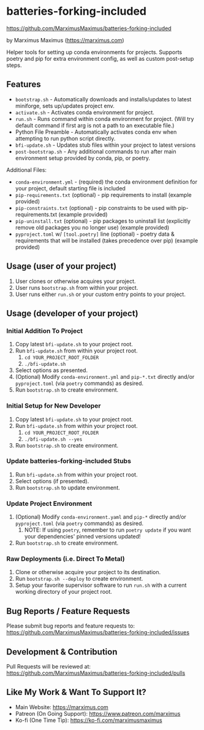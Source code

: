 # batteries-forking-included

<https://github.com/MarximusMaximus/batteries-forking-included>

by Marximus Maximus (<https://marximus.com>)

Helper tools for setting up conda environments for projects. Supports poetry and pip for extra environment config, as well as custom post-setup steps.

## Features

- `bootstrap.sh` - Automatically downloads and installs/updates to latest miniforge, sets up/updates project env.
- `activate.sh` - Activates conda environment for project.
- `run.sh` - Runs command within conda environment for project. (Will try default command if first arg is not a path to an executable file.)
- Python File Preamble - Automatically activates conda env when attempting to run python script directly.
- `bfi-update.sh` - Updates stub files within your project to latest versions
- `post-bootstrap.sh` - Any additional commands to run after main environment setup provided by conda, pip, or poetry.

Additional Files:

- `conda-environment.yml` - (required) the conda environment definition for your project, default starting file is included
- `pip-requirements.txt` (optional) - pip requirements to install (example provided)
- `pip-constraints.txt` (optional) - pip constraints to be used with pip-requirements.txt (example provided)
- `pip-uninstall.txt` (optional) - pip packages to uninstall list (explicitly remove old packages you no longer use) (example provided)
- `pyproject.toml` w/ `[tool.poetry]` line (optional) - poetry data & requirements that will be installed (takes precedence over pip) (example provided)

## Usage (user of your project)

1. User clones or otherwise acquires your project.
2. User runs `bootstrap.sh` from within your project.
3. User runs either `run.sh` or your custom entry points to your project.

## Usage (developer of your project)

### Initial Addition To Project

1. Copy latest `bfi-update.sh` to your project root.
2. Run `bfi-update.sh` from within your project root.
   1. `cd YOUR_PROJECT_ROOT_FOLDER`
   2. `./bfi-update.sh`
3. Select options as presented.
4. (Optional) Modify `conda-environment.yml` and `pip-*.txt` directly and/or `pyproject.toml` (via `poetry` commands) as desired.
5. Run `bootstrap.sh` to create environment.

### Initial Setup for New Developer

1. Copy latest `bfi-update.sh` to your project root.
2. Run `bfi-update.sh` from within your project root.
   1. `cd YOUR_PROJECT_ROOT_FOLDER`
   2. `./bfi-update.sh --yes`
3. Run `bootstrap.sh` to create environment.

### Update batteries-forking-included Stubs

1. Run `bfi-update.sh` from within your project root.
2. Select options (if presented).
3. Run `bootstrap.sh` to update environment.

### Update Project Environment

1. (Optional) Modify `conda-environment.yaml` and `pip-*` directly and/or `pyproject.toml` (via `poetry` commands) as desired.
   1. NOTE: If using `poetry`, remember to run `poetry update` if you want your dependencies' pinned versions updated!
2. Run `bootstrap.sh` to create environment.

### Raw Deployments (i.e. Direct To Metal)

1. Clone or otherwise acquire your project to its destination.
2. Run `bootstrap.sh --deploy` to create environment.
3. Setup your favorite supervisor software to run `run.sh` with a current working directory of your project root.

## Bug Reports / Feature Requests

Please submit bug reports and feature requests to:
<https://github.com/MarximusMaximus/batteries-forking-included/issues>

## Development & Contribution

Pull Requests will be reviewed at:
<https://github.com/MarximusMaximus/batteries-forking-included/pulls>

## Like My Work & Want To Support It?

- Main Website: <https://marximus.com>
- Patreon (On Going Support): <https://www.patreon.com/marximus>
- Ko-fi (One Time Tip): <https://ko-fi.com/marximusmaximus>
